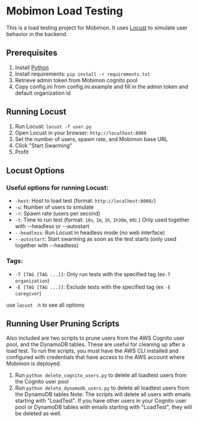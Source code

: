 # Mobimon Load Testing
This is a load testing project for Mobimon. It uses [Locust](https://locust.io/) to simulate user behavior in the backend.

## Prerequisites
1. Install [Python](https://www.python.org/downloads/)
2. Install requirements: `pip install -r requirements.txt`
3. Retrieve admin token from Mobimon cognito pool
4. Copy config.ini from config.ini.example and fill in the admin token and default organization id

## Running Locust
1. Run Locust: `locust -f user.py`
2. Open Locust in your browser: `http://localhost:8089`
3. Set the number of users, spawn rate, and Mobimon base URL
4. Click "Start Swarming"
5. Profit

## Locust Options
### Useful options for running Locust:
- `-host`: Host to load test (format: `http://localhost:8080/`)
- `-u`: Number of users to simulate
- `-r`: Spawn rate (users per second)
- `-t`: Time to run test (format: `10s`, `1m`, `1h`, `1h30m`, etc.) Only used together with --headless or --autostart
- `--headless`: Run Locust in headless mode (no web interface)
- `--autostart`: Start swarming as soon as the test starts (only used together with --headless)

### Tags:
- `-T [TAG [TAG ...]]`: Only run tests with the specified tag (ex`-T organization`)
- `-E [TAG [TAG ...]]`: Exclude tests with the specified tag (ex `-E caregiver`)

use `locust -h` to see all options

## Running User Pruning Scripts
Also included are two scripts to prune users from the AWS Cognito user pool, and the DynamoDB tables. These are useful 
for cleaning up after a load test.
To run the scripts, you must have the AWS CLI installed and configured with credentials that have access to the AWS 
account where Mobimon is deployed.
1. Run `python delete_cognito_users.py` to delete all loadtest users from the Cognito user pool
2. Run `python delete_dynamodb_users.py` to delete all loadtest users from the DynamoDB tables
Note: The scripts will delete all users with emails starting with "LoadTest". If you have other users in your Cognito
user pool or DynamoDB tables with emails starting with "LoadTest", they will be deleted as well.